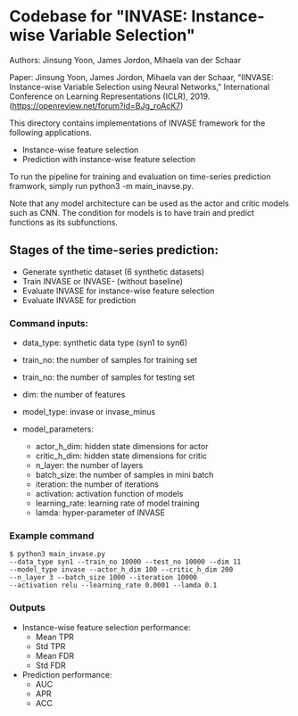 # Codebase for "INVASE: Instance-wise Variable Selection"

Authors: Jinsung Yoon, James Jordon, Mihaela van der Schaar

Paper: Jinsung Yoon, James Jordon, Mihaela van der Schaar, 
       "IINVASE: Instance-wise Variable Selection using Neural Networks," 
       International Conference on Learning Representations (ICLR), 2019.
       (https://openreview.net/forum?id=BJg_roAcK7)

This directory contains implementations of INVASE framework for 
the following applications.

-   Instance-wise feature selection
-   Prediction with instance-wise feature selection

To run the pipeline for training and evaluation on time-series 
prediction framwork, simply run python3 -m main_inavse.py.

Note that any model architecture can be used as the actor and critic models 
such as CNN. The condition for models is to have train and predict functions 
as its subfunctions.

## Stages of the time-series prediction:

-   Generate synthetic dataset (6 synthetic datasets)
-   Train INVASE or INVASE- (without baseline)
-   Evaluate INVASE for instance-wise feature selection
-   Evaluate INVASE for prediction

### Command inputs:

-   data_type: synthetic data type (syn1 to syn6)
-   train_no: the number of samples for training set
-   train_no: the number of samples for testing set
-   dim: the number of features

-   model_type: invase or invase_minus
-   model_parameters:
     - actor_h_dim: hidden state dimensions for actor
     - critic_h_dim: hidden state dimensions for critic
     - n_layer: the number of layers
     - batch_size: the number of samples in mini batch
     - iteration: the number of iterations
     - activation: activation function of models
     - learning_rate: learning rate of model training
     - lamda: hyper-parameter of INVASE

### Example command

```shell
$ python3 main_invase.py 
--data_type syn1 --train_no 10000 --test_no 10000 --dim 11
--model_type invase --actor_h_dim 100 --critic_h_dim 200
--n_layer 3 --batch_size 1000 --iteration 10000
--activation relu --learning_rate 0.0001 --lamda 0.1
```

### Outputs

-   Instance-wise feature selection performance:
    - Mean TPR
    - Std TPR
    - Mean FDR
    - Std FDR
-   Prediction performance:
    - AUC
    - APR
    - ACC
